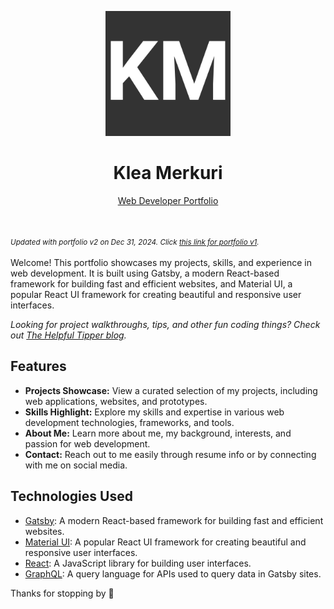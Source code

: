 <p align="center">
  <img width="200" height="200" src="./static/site-image.png/">
</p>

<h1 align="center">Klea Merkuri</h1>
<p align="center"><a href="https://thehelpfultipper.com/kleamerkuri/">Web Developer Portfolio</a></p>
<br /><br />
<small>
    <em>
        Updated with portfolio v2 on Dec 31, 2024. Click <a href="https://thehelpfultipper.com/portfolios/v1/kleamerkuri/">this link for portfolio v1</a>.
    </em>
</small>
<br /><br />
Welcome! This portfolio showcases my projects, skills, and experience in web development. It is built using Gatsby, a modern React-based framework for building fast and efficient websites, and Material UI, a popular React UI framework for creating beautiful and responsive user interfaces.

_Looking for project walkthroughs, tips, and other fun coding things? Check out  [The Helpful Tipper blog](https://www.gatsbyjs.com/docs/gatsby-starters/)._


## Features
- **Projects Showcase:** View a curated selection of my projects, including web applications, websites, and prototypes.
- **Skills Highlight:** Explore my skills and expertise in various web development technologies, frameworks, and tools.
- **About Me:** Learn more about me, my background, interests, and passion for web development.
- **Contact:** Reach out to me easily through resume info or by connecting with me on social media.

## Technologies Used

- [Gatsby](https://www.gatsbyjs.com/): A modern React-based framework for building fast and efficient websites.
- [Material UI](https://material-ui.com/): A popular React UI framework for creating beautiful and responsive user interfaces.
- [React](https://reactjs.org/): A JavaScript library for building user interfaces.
- [GraphQL](https://graphql.org/): A query language for APIs used to query data in Gatsby sites.

Thanks for stopping by 👋
